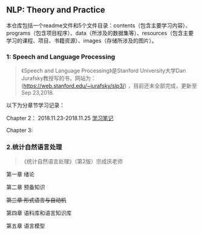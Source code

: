 ## NLP: Theory and Practice

本仓库包括一个readme文件和5个文件目录：contents（包含主要学习内容）、programs（包含项目程序）、data（所涉及的数据集等）、resources（包含主要学习的课程、项目、书籍资源）、images（存储所涉及的图片）。

### 1:  Speech and Language Processing

> 《Speech and Language Processing》是Stanford University大学Dan Jurafsky教授写的书，网站为：(https://web.stanford.edu/~jurafsky/slp3/) ，目前还未全部完成，更新至Sep 23,2018.



以下为分章节学习记录：

Chapter 2： 2018.11.23-2018.11.25 [学习笔记](https://github.com/yanmengk/NLP-TP/blob/master/contents/SLP_Learning.md)

Chapter 3:    



### 2.统计自然语言处理

> 《统计自然语言处理》（第2版）宗成庆老师

第一章 绪论

第二章 预备知识

~~第三章 形式语言与自动机~~

第四章 语料库和语言知识库

第五章 语言模型






